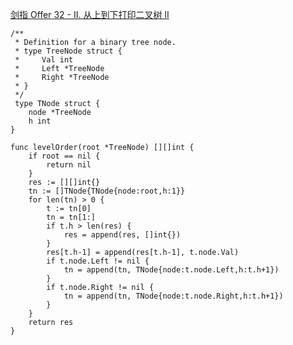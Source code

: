 [剑指 Offer 32 - II. 从上到下打印二叉树 II](https://leetcode-cn.com/problems/cong-shang-dao-xia-da-yin-er-cha-shu-ii-lcof/)
```golang
/**
 * Definition for a binary tree node.
 * type TreeNode struct {
 *     Val int
 *     Left *TreeNode
 *     Right *TreeNode
 * }
 */
 type TNode struct {
	node *TreeNode
	h int
}

func levelOrder(root *TreeNode) [][]int {
    if root == nil {
		return nil
	}
	res := [][]int{}
	tn := []TNode{TNode{node:root,h:1}}
	for len(tn) > 0 {
		t := tn[0]
		tn = tn[1:]
		if t.h > len(res) {
			res = append(res, []int{})
		}
		res[t.h-1] = append(res[t.h-1], t.node.Val)
		if t.node.Left != nil {
			tn = append(tn, TNode{node:t.node.Left,h:t.h+1})
		}
		if t.node.Right != nil {
			tn = append(tn, TNode{node:t.node.Right,h:t.h+1})
		}
	}
	return res
}
```
